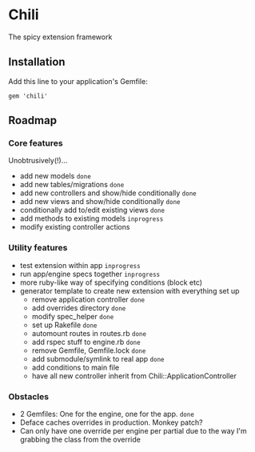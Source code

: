# Chili

The spicy extension framework

## Installation

Add this line to your application's Gemfile:

    gem 'chili'

## Roadmap

### Core features

Unobtrusively(!)...

- add new models `done`
- add new tables/migrations `done`
- add new controllers and show/hide conditionally `done`
- add new views and show/hide conditionally `done`
- conditionally add to/edit existing views `done`
- add methods to existing models `inprogress`
- modify existing controller actions

### Utility features

- test extension within app `inprogress`
- run app/engine specs together `inprogress`
- more ruby-like way of specifying conditions (block etc)
- generator template to create new extension with everything set up
    - remove application controller `done`
    - add overrides directory `done`
    - modify spec_helper `done`
    - set up Rakefile `done`
    - automount routes in routes.rb `done`
    - add rspec stuff to engine.rb `done`
    - remove Gemfile, Gemfile.lock `done`
    - add submodule/symlink to real app `done`
    - add conditions to main file
    - have all new controller inherit from Chili::ApplicationController

### Obstacles

- 2 Gemfiles: One for the engine, one for the app. `done`
- Deface caches overrides in production. Monkey patch?
- Can only have one override per engine per partial due to the way I'm grabbing the class from the override